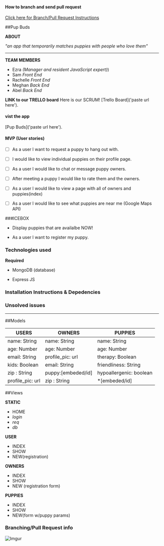 #### How to branch and send pull request


[Click here for Branch/Pull Request Instructions](#branching)

##Pup Buds

**ABOUT**

*"an app that temporarily matches puppies with people who love them"*

__________________
**TEAM MEMBERS**

- Ezra *(Manager and resident JavaScript expert)*)
- Sam *Front End*
- Rachelle *Front End*
- Meghan *Back End*
- Abel *Back End*

**LINK to our TRELLO board**
Here is our SCRUM! [Trello Board]('paste url here').

#### vist the app
[Pup Buds]('paste url here').

#### MVP (User stories)

- [ ]   As a user I want to request a puppy to hang out with.

- [ ]   I would like to view individual puppies on their profile page.

- [ ]   As a user I would like to chat or message puppy owners.

- [ ]   After meeting a puppy I would like to rate them and the owners.

- [ ]   As a user I would like to view a page with all of owners and puppies(index)

- [ ]   As a user I would like to see what puppies are near me (Google Maps API)

###ICEBOX

-  Display puppies that are availalbe NOW!

-  As a user I want to register my puppy.


### Technologies used
**Required**

- MongoDB (database)

- Express JS

### Installation Instructions & Depedencies

### Unsolved issues

_____________

##Models


| USERS           | OWNERS            | PUPPIES                   |
| --------------  |  -------------    | ------------------------  |
| name: String    | name: String      | name: String              |
| age: Number     | age: Number       | age: Number               |
| email: String   | profile_pic: url  | therapy: Boolean          |
| kids: Boolean   | email: String     | friendliness: String      |
| zip : String    | puppy:[embeded/id]| hypoallergenic: boolean   |
| profile_pic: url| zip : String      | *[embeded/id]             |     
      
##Views

**STATIC**

- HOME
- *login*
- *req*
- *db*

**USER**

- INDEX
- SHOW
- NEW(registration)

**OWNERS**

- INDEX
- SHOW
- NEW (registration form)

**PUPPIES**

- INDEX
- SHOW
- NEW(form w/puppy params)

### Branching/Pull Request info
<a id="branching"></a>
![Imgur](http://i.imgur.com/u249zB2.jpg)
